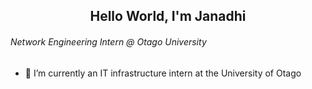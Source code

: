 <h2 align="center">Hello World, I'm Janadhi</h1>

<h6 align="cevnter">Network Engineering Intern @ Otago University</h3>

- 📖 I’m currently an IT infrastructure intern at the University of Otago


